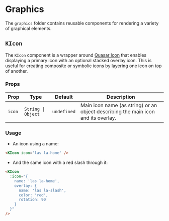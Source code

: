 # Graphics

The `graphics` folder contains reusable components for rendering a variety of graphical elements.

## `KIcon`

The `KIcon` component is a wrapper around [Quasar Icon](https://quasar.dev/vue-components/icon/) that enables displaying a primary icon with an optional stacked overlay icon. This is useful for creating composite or symbolic icons by layering one icon on top of another.

### Props

| Prop   | Type               | Default     | Description                                                                       |
| ------ | ------------------ | ----------- | --------------------------------------------------------------------------------- |
| `icon` | `String \| Object` | `undefined` | Main icon name (as string) or an object describing the main icon and its overlay. |

### Usage

* An icon using a name:

```html
<KIcon icon='las la-home' />
```
* And the same icon with a red slash through it:

```html
<KIcon
  :icon="{
    name: 'las la-home',
    overlay: {
      name: 'las la-slash',
      color: 'red',
      rotation: 90
    }
  }"
/>
```